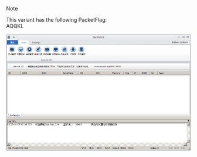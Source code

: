 > [!NOTE]  
> This variant has the following PacketFlag:  
> AQQKL  
  
![Screenshot](https://raw.githubusercontent.com/Cryakl/Ultimate-RAT-Collection/refs/heads/main/Gh0stRat/Star%20Rat%202.0%20(Null)/Screenshot.png)
